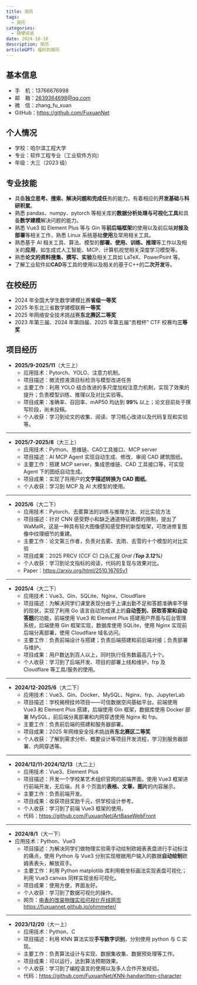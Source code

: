 ```yaml
---
title: 简历
tags:
  - 简历
categories:
  - 随便说说
date: 2024-10-10
description: 简历
articleGPT: 福轩的简历
---
```


## 基本信息

- 手　机：13766676998
- 邮　箱：2639364698@qq.com
- 微　信：zhang_fu_xuan
- GitHub：https://github.com/FuxuanNet

## 个人情况

- 学校：哈尔滨工程大学
- 专业：软件工程专业（工业软件方向）
- 年级：大三（2023 级）

## 专业技能

- 具备**独立思考、搜索、解决问题和完成任**务的能力，有着相应的**开发基础**与**科研积累**。
- 熟悉 pandas、numpy、pytorch 等相关库的**数据分析处理与可视化工具**和具备**数学建模**解决问题的能力。
- 熟悉 Vue3 如 Element Plus 等与 Gin 等**前后端框架**的使用以及前后端**对接及部署**等相关工作，熟悉 Linux 系统基础**使用**及常用相关工具。
- 熟悉基于 AI 相关工具、算法、模型的**部署、使用、训练、推理**等工作以及相关的**应用**，如生成式人工智能、MCP、计算机视觉相关深度学习模型等。
- 熟悉**论文的资料搜集、撰写、实验**及相关工具如 LaTeX、PowerPoint 等。
- 了解工业软件如**CAD**等工具的使用以及相关的基于C++的**二次开发**等。

## 在校经历

- 2024 年全国大学生数学建模比赛**省级一等奖**
- 2025 年东北三省数学建模联赛**一等奖**
- 2025 年网络安全技术挑战赛**东北赛区二等奖**
- 2023 年第三届、2024 年第四届、2025 年第五届“贡橙杯” CTF 校赛均**三等奖**

## 项目经历

- **2025/9-2025/11**（大三上）
	- 应用技术：Pytorch、YOLO、注意力机制。
	- 项目描述：微流控液滴目标检测与模型改进任务
	- 主要工作：利用 YOLO 结合改进的多尺度加权注意力机制，实现了效果的提升；负责模型训练、推理以及对比实验等。
	- 项目成果：准确率、召回率、mAP50 均达到 **99%** 以上；论文目前处于撰写阶段，尚未投稿。
	- 个人收获：学习到论文的收集、阅读、学习核心改进以及代码复现和实验等。

---

- **2025/7-2025/8**（大三上）
	- 应用技术：Python、思维链、CAD工具接口、MCP server
	- 项目描述：AI MCP Agent 实现自动生成、修改、审阅 CAD 建筑图纸。
	- 主要工作：搭建 MCP server，集成思维链、CAD 工具接口等，可实现 Agent 下的图纸自动生成。
	- 项目成果：实现了将用户的**文字描述转换为 CAD 图纸**。
	- 个人收获：学习到 MCP 及 AI 大模型的使用。

---

- **2025/6**（大二下）
  - 应用技术：Pytorch、去雾算法的训练与推理方法、对比实验方法
  - 项目描述：针对 CNN 感受野小和缺乏通道特征建模的限制，提出了 WaMaIR，这是一种具有较大图像感知感受野的新型框架，可改进修复图像中纹理细节的重建。
  - 主要工作：论文第三作者，负责对去雾、去雨、去雪的十个模型的对比实验
  - 项目成果：2025 PRCV (CCF C) 口头汇报 *Oral (**Top 3.12%**)*
  - 个人收获：学习到论文指标的阅读，代码的复现与效果对比。
  - Paper：https://arxiv.org/html/2510.16765v1

---

- **2025/4**（大二下）
  - 应用技术：Vue3、Gin、SQLite、Nginx、Cloudflare
  - 项目描述：为解决同学们课堂表现分由于上课出勤不足和答题准确率不够的现状，实现了利用 Go 语言自动完成课上的**自动签到、获取答案和自动答题**的功能，前端使用 Vue3 和 Element Plus 搭建用户界面与后台管理系统，后端使用 Gin 框架实现，数据库使用 SQLite，使用 Nginx 实现前后端分离部署，使用 Cloudflare 域名访问。
  - 主要工作：负责前端设计与搭建；负责后端搭建和前后端对接；负责部署与维护。
  - 项目成果：用户数达到百人以上，同时执行任务数最高几十个。
  - 个人收获：学习到了后端开发、项目的部署上线和维护，frp 及 Cloudflare 等工具/服务的使用。

---

- **2024/12-2025/6**（大二下）
  - 应用技术：Vue3、Gin、Docker、MySQL、Nginx、frp、JupyterLab
  - 项目描述：学校揭榜挂帅项目——可信数据空间基础平台。前端使用 Vue3 和 Element Plus 搭建，后端使用 Gin 框架，数据库使用 Docker 部署 MySQL，前后端分离部署和内网穿透使用 Nginx 和 frp。
  - 主要工作：负责前后端的搭建和服务器部署。
  - 项目成果：2025 年网络安全技术挑战赛**东北赛区二等奖**
  - 个人收获：了解到需求分析、概要设计等项目开发流程，学习到服务器部署、内网穿透等。

---

- **2024/12/11-2024/12/13**（大二上）
  - 应用技术：Vue3、Element Plus
  - 项目描述：开发一个学校某艺术组织官网的前端界面。使用 Vue3 框架进行前端开发，无后端，共 8 个页面的**表格、文章、图片**的内容展示。
  - 主要工作：负责前端开发。
  - 项目成果：收获项目奖励千元，供学校设计参考。
  - 个人收获：学习到了前端 Vue3 框架的使用。
  - 代码：https://github.com/FuxuanNet/ArtBaseWebFront

---

- **2024/8/1**（大一下）
- 应用技术：Python、Vue3
  - 项目描述：为解决同学们做物理实验需手动绘制欧姆表表盘进行手动标注的痛点，使用 Python 与 Vue3 分别实现根据用户输入的数据**自动绘制**欧姆表表头，解放双手。
  - 主要工作：利用 Python matplotlib 库利用极坐标画法实现表盘可视化；利用 Vue3 canvas 同样实现坐标可视化。
  - 项目成果：使用方便，界面友好。
  - 个人收获：学习到了数据可视化的操作。
  - 网页：[电表的改装物理实验可视化在线网页](https://fuxuannet.github.io/ohmmeter/) https://fuxuannet.github.io/ohmmeter/

---

- **2023/12/20**（大一上）
    - 应用技术：Python、C
    - 项目描述：利用 KNN 算法实现**手写数字识别**，分别使用 python 与 C 实现。
    - 主要工作：负责算法设计与实现、数据集收集、数据预处理等工作。
    - 项目成果：可以运行，达到算法预期效果。
    - 个人收获：学习到了编程语言的使用以及多人合作开发经验。
    - 代码：https://github.com/FuxuanNet/KNN-handwritten-character